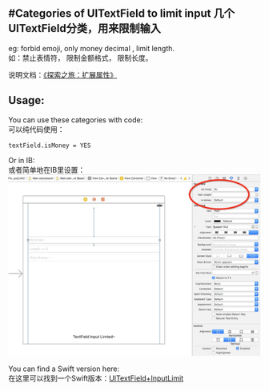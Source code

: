 
#Categories of UITextField to limit input
几个UITextField分类，用来限制输入
---
eg: forbid emoji, only money decimal , limit length.<br>
如：禁止表情符， 限制金额格式， 限制长度。<br>

说明文档：[《探索之旅：扩展属性》](http://www.swifthumb.com/thread-14875-1-1.html)

Usage:
---
You can use these categories with code:<br>
可以纯代码使用：<br>

```
textField.isMoney = YES
```

Or in IB:<br>
或者简单地在IB里设置：<br>
![InputLimit](https://github.com/DingHub/ScreenShots/blob/master/UITextField%20(InputLimit)/tl2.png)

You can find a Swift version here:<br>
在这里可以找到一个Swift版本：[UITextField+InputLimit](https://github.com/DingHub/UITextField-InputLimit)
